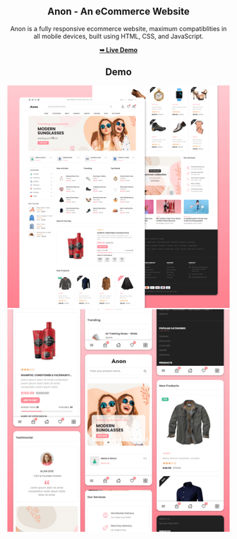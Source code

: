 <div align="center">

## Anon - An eCommerce Website


Anon is a fully responsive ecommerce website, maximum compatiblities in all mobile devices, built using HTML, CSS, and JavaScript.

<a href="https://nethuh.github.io/Anon_modern_ecommerce_website/"><strong>➥ Live Demo</strong></a>
## Demo

![Anon Desktop Demo](./assets/website-demo-image/desktop.png "Desktop Demo")
![Anon Mobile Demo](./assets/website-demo-image/mobile.png "Mobile Demo")


</div>
